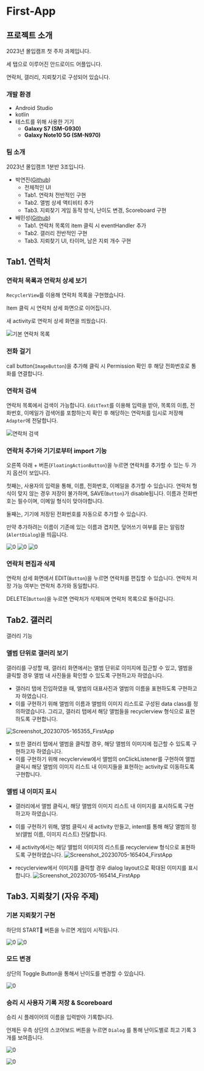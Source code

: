 # First-App

## 프로젝트 소개

2023년 몰입캠프 첫 주차 과제입니다. 

세 탭으로 이루어진 안드로이드 어플입니다. 

연락처, 갤러리, 지뢰찾기로 구성되어 있습니다. 

### 개발 환경

- Android Studio
- kotlin
- 테스트를 위해 사용한 기기
    - **Galaxy S7 (SM-G930)**
    - **Galaxy Note10 5G (SM-N970)**

### 팀 소개

2023년 몰입캠프 1분반 3조입니다. 

- 박연진([Github](https://github.com/yjinpark1221))
    - 전체적인 UI
    - Tab1. 연락처 전반적인 구현
    - Tab2. 앨범 상세 액티비티 추가
    - Tab3. 지뢰찾기 게임 동작 방식, 난이도 변경, Scoreboard 구현
- 배민성([Github](https://github.com/GuidoJoshua))
    - Tab1. 연락처 목록의 item 클릭 시 eventHandler 추가
    - Tab2. 갤러리 전반적인 구현
    - Tab3. 지뢰찾기 UI, 타이머, 남은 지뢰 개수 구현

## Tab1. 연락처

### 연락처 목록과 연락처 상세 보기

`RecyclerView`를 이용해 연락처 목록을 구현했습니다.

Item 클릭 시 연락처 상세 화면으로 이어집니다.

새 activity로 연락처 상세 화면을 띄웠습니다.

![기본 연락처 목록](https://github.com/yjinpark1221/Madcamp-Week1/assets/67498785/e59b918c-7e78-4614-95da-4285bad6f4b3)


### 전화 걸기

call button(`ImageButton`)을 추가해 클릭 시 Permission 확인 후 해당 전화번호로 통화를 연결합니다.

### 연락처 검색

연락처 목록에서 검색이 가능합니다. `EditText`를 이용해 입력을 받아, 목록의 이름, 전화번호, 이메일가 검색어를 포함하는지 확인 후 해당하는 연락처를 임시로 저장해 `Adapter`에 전달합니다. 

![연락처 검색](https://github.com/yjinpark1221/Madcamp-Week1/assets/67498785/92c76b8f-a920-4843-9b57-a84dd06ae68a)

### 연락처 추가와 기기로부터 import 기능

오른쪽 아래 + 버튼(`FloatingActionButton`)을 누르면 연락처를 추가할 수 있는 두 가지 옵션이 보입니다.

첫째는, 사용자의 입력을 통해, 이름, 전화번호, 이메일을 추가할 수 있습니다. 연락처 형식이 맞지 않는 경우 저장이 불가하며, SAVE(`Button`)가 disable됩니다. 이름과 전화번호는 필수이며, 이메일 형식이 맞아야합니다. 

둘째는, 기기에 저장된 전화번호를 자동으로 추가할 수 있습니다.

만약 추가하려는 이름이 기존에 있는 이름과 겹치면, 덮어쓰기 여부를 묻는 알림창(`AlertDialog`)을 띄웁니다.

![0](https://github.com/yjinpark1221/Madcamp-Week1/assets/67498785/8d51d1bb-1de8-4c07-b648-0e8d158cc8aa)
![0](https://github.com/yjinpark1221/Madcamp-Week1/assets/67498785/ba3d30a0-f22b-45ad-b6d5-bbcdbd24d114)
![0](https://github.com/yjinpark1221/Madcamp-Week1/assets/67498785/29f2918a-11cb-4fe0-95eb-9d68902de4ed)

### 연락처 편집과 삭제

연락처 상세 화면에서 EDIT(`Button`)을 누르면 연락처를 편집할 수 있습니다. 연락처 저장 가능 여부는 연락처 추가와 동일합니다. 

DELETE(`Button`)을 누르면 연락처가 삭제되며 연락처 목록으로 돌아갑니다. 

## Tab2. 갤러리

갤러리 기능

### 앨범 단위로 갤러리 보기
    
갤러리를 구성할 때, 갤러리 화면에서는 앨범 단위로 이미지에 접근할 수 있고, 앨범을 클릭할 경우 앨범 내 사진들을 확인할 수 있도록 구현하고자 하였습니다.
    
- 갤러리 탭에 진입하였을 때, 앨범의 대표사진과 앨범의 이름을 표현하도록 구현하고자 하였습니다.
- 이를 구현하기 위해 앨범의 이름과 앨범의 이미지 리스트로 구성된 data class를 정의하였습니다.
  그리고, 갤러리 탭에서 해당 앨범들을 recyclerview 형식으로 표현하도록 구현합니다.

![Screenshot_20230705-165355_FirstApp](https://github.com/yjinpark1221/Madcamp-Week1/assets/138095170/1e23124a-b6a9-4ffd-aec0-54a1da793bd5)
- 또한 갤러리 탭에서 앨범을 클릭할 경우, 해당 앨범의 이미지에 접근할 수 있도록 구현하고자 하였습니다.
- 이를 구현하기 위해 recyclerview에서 앨범의 onClickListener를 구현하여 앨범 클릭시 해당 앨범의 이미지 리스트 내 이미지들을 표현하는 activity로 이동하도록 구현합니다.
  
### 앨범 내 이미지 표시
- 갤러리에서 앨범 클릭시, 해당 앨범의 이미지 리스트 내 이미지를 표시하도록 구현하고자 하였습니다.
- 이를 구현하기 위해, 앨범 클릭시 새 activity 만들고, intent를 통해 해당 앨범의 정보(앨범 이름, 이미지 리스트) 전달합니다.
- 새 activity에서는 해당 앨범의 이미지의 리스트를 recyclerview 형식으로 표현하도록 구현하였습니다.
![Screenshot_20230705-165404_FirstApp](https://github.com/yjinpark1221/Madcamp-Week1/assets/138095170/75d6a0ba-7ff2-47f0-ad90-23a94c3a7a6b)


- recyclerview에서 이미지를 클릭할 경우 dialog layout으로 확대된 이미지를 표시합니다.
![Screenshot_20230705-165414_FirstApp](https://github.com/yjinpark1221/Madcamp-Week1/assets/138095170/0c66a9c8-a812-4d32-b999-34a4e9873aaa)



## Tab3. 지뢰찾기 (자유 주제)

### 기본 지뢰찾기 구현

하단의 START🙂 버튼을 누르면 게임이 시작됩니다. 

![0](https://github.com/yjinpark1221/Madcamp-Week1/assets/67498785/b461a118-9036-4b50-a1f5-7686d2611227)
![0](https://github.com/yjinpark1221/Madcamp-Week1/assets/67498785/498a87ec-c24d-4dea-86b4-2814764be5e3)

### 모드 변경

상단의 Toggle Button을 통해서 난이도를 변경할 수 있습니다. 

![0](https://github.com/yjinpark1221/Madcamp-Week1/assets/67498785/7bae9de0-a2d9-4c7b-a851-eb90c20460a8)

### 승리 시 사용자 기록 저장 & Scoreboard

승리 시 플레이어의 이름을 입력받아 기록합니다. 

언제든 우측 상단의 스코어보드 버튼을 누르면 `Dialog` 를 통해 난이도별로 최고 기록 3개를 보여줍니다.

![0](https://github.com/yjinpark1221/Madcamp-Week1/assets/67498785/071146f2-6d59-42a5-8731-d0c2224d14fe)

![0](https://github.com/yjinpark1221/Madcamp-Week1/assets/67498785/957e986f-ead8-4652-9838-d31dc2ef74e2)
